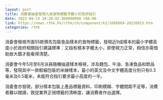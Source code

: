 ```yaml
---
layout: post
title: 消委會抽查發現九成食物標籤字體小於政府指引　
date: 2022-09-15 10:20:02.000000000 +08:00
link: https://news.rthk.hk/rthk/ch/component/k2/1666869-20220915.htm
categories: rthk
---
```


消委會檢視市面55款預先包裝食品樣本的食物標籤，發現近9成樣本的最小字體高度小於政府相關指引建議標準：又指有樣本字體太小，即使視力正常，相信亦需借助放大鏡才能看得清楚。

消委會今年5月至6月派員隨機抽選樣本檢視，涉及麵包、牛油、急凍食品和飲品等，發現其中一款較細包裝的米線樣本，最小的英文及中文字體高度分別只有0.3毫米及0.5毫米，未能符合指引要求最小高度的一半。

消委會亦發現，部分樣本包裝上產品標籤資料，印刷模糊、字體間距不足等，消費者難以閱讀，敦促業界正視標籤的清𥇦度，讓消費者作出選擇。
